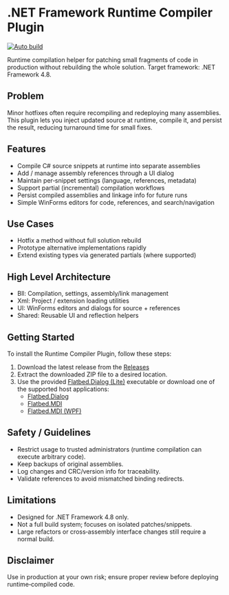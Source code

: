 # .NET Framework Runtime Compiler Plugin
[![Auto build](https://github.com/DKorablin/Plugin.Compiler/actions/workflows/release.yml/badge.svg)](https://github.com/DKorablin/Plugin.Compiler/releases/latest)

Runtime compilation helper for patching small fragments of code in production without rebuilding the whole solution. Target framework: .NET Framework 4.8.

## Problem
Minor hotfixes often require recompiling and redeploying many assemblies. This plugin lets you inject updated source at runtime, compile it, and persist the result, reducing turnaround time for small fixes.

## Features
- Compile C# source snippets at runtime into separate assemblies
- Add / manage assembly references through a UI dialog
- Maintain per‑snippet settings (language, references, metadata)
- Support partial (incremental) compilation workflows
- Persist compiled assemblies and linkage info for future runs
- Simple WinForms editors for code, references, and search/navigation

## Use Cases
- Hotfix a method without full solution rebuild
- Prototype alternative implementations rapidly
- Extend existing types via generated partials (where supported)

## High Level Architecture
- Bll: Compilation, settings, assembly/link management
- Xml: Project / extension loading utilities
- UI: WinForms editors and dialogs for source + references
- Shared: Reusable UI and reflection helpers

## Getting Started
To install the Runtime Compiler Plugin, follow these steps:
1. Download the latest release from the [Releases](https://github.com/DKorablin/Plugin.Compiler/releases)
2. Extract the downloaded ZIP file to a desired location.
3. Use the provided [Flatbed.Dialog (Lite)](https://dkorablin.github.io/Flatbed-Dialog-Lite) executable or download one of the supported host applications:
	- [Flatbed.Dialog](https://dkorablin.github.io/Flatbed-Dialog)
	- [Flatbed.MDI](https://dkorablin.github.io/Flatbed-MDI)
	- [Flatbed.MDI (WPF)](https://dkorablin.github.io/Flatbed-MDI-Avalon)

## Safety / Guidelines
- Restrict usage to trusted administrators (runtime compilation can execute arbitrary code).
- Keep backups of original assemblies.
- Log changes and CRC/version info for traceability.
- Validate references to avoid mismatched binding redirects.

## Limitations
- Designed for .NET Framework 4.8 only.
- Not a full build system; focuses on isolated patches/snippets.
- Large refactors or cross‑assembly interface changes still require a normal build.

## Disclaimer
Use in production at your own risk; ensure proper review before deploying runtime‑compiled code.